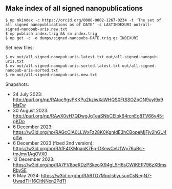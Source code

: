 ## Make index of all signed nanopublications

    $ np mkindex -c https://orcid.org/0000-0002-1267-0234 -t 'The set of all signed nanopublications as of DATE' -s LASTINDEXURI out/all-signed-nanopub-uris.new.txt
    $ np publish index.trig && rm index.trig
    $ np get -c -o dumps/signed-nanopubs-DATE.trig.gz INDEXURI

Set new files:

    $ mv out/all-signed-nanopub-uris.latest.txt out/all-signed-nanopub-uris.txt
    $ mv out/all-signed-nanopub-uris-sorted.latest.txt out/all-signed-nanopub-uris-sorted.txt
    $ rm out/all-signed-nanopub-uris.new.txt

Snapshots:

- 24 July 2023: http://purl.org/np/RAtoc9gvPKKPu2kziwXaWHQS0FtSSOZbON9uyl9x9MsEw
- 30 August 2023: http://purl.org/np/RAwX0vH7QDwgJgTeaSNbCEIbk64rcnEg8TV66y45-gKDo
- 6 December 2023: https://w3id.org/np/RAGcCIA0LLWxFz28K0KgnIdE3hCBopeMjFjv2hGU4ol1w
- 6 December 2023 (fixed 2nd version): https://w3id.org/np/RAfF4tXMqapK7Ep-DXewCvU1Wy76uBsI-tmJmv1AqOVX0
- 12 December 2023: https://w3id.org/np/RA7FV8oeRDzPSkeolX94gL5H6sCWtKEP796zXBmsRbySE
- 6 May 2024: https://w3id.org/np/RA6TO7MqolsbyusupCsNegN7-UwadTH16CltNNxn2PdTI

